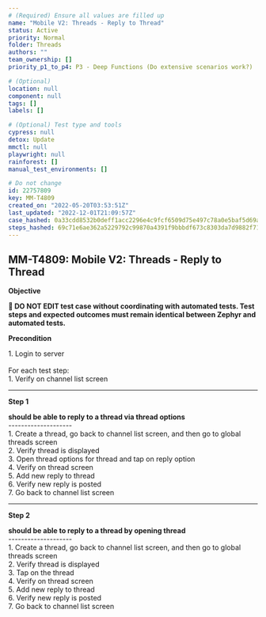 ```yaml
---
# (Required) Ensure all values are filled up
name: "Mobile V2: Threads - Reply to Thread"
status: Active
priority: Normal
folder: Threads
authors: ""
team_ownership: []
priority_p1_to_p4: P3 - Deep Functions (Do extensive scenarios work?)

# (Optional)
location: null
component: null
tags: []
labels: []

# (Optional) Test type and tools
cypress: null
detox: Update
mmctl: null
playwright: null
rainforest: []
manual_test_environments: []

# Do not change
id: 22757809
key: MM-T4809
created_on: "2022-05-20T03:53:51Z"
last_updated: "2022-12-01T21:09:57Z"
case_hashed: 0a33cdd8532b0deff1acc2296e4c9fcf6509d75e497c78a0e5baf5d69ae03b67b401b2c34da3141ed7a7ee3e75a9a1b4
steps_hashed: 69c71e6ae362a5229792c99870a4391f9bbbdf673c8303da7d9882f71aa01bb4590053bd615ac8392a7f2310ab7a8ec6
---
```


<!-- (Auto-generated) Based on frontmatter's "key" and "name" -->

## MM-T4809: Mobile V2: Threads - Reply to Thread

**Objective**

**🛑 DO NOT EDIT test case without coordinating with automated tests. Test steps and expected outcomes must remain identical between Zephyr and automated tests.**

**Precondition**

1\. Login to server\
\
For each test step:\
1\. Verify on channel list screen

---

**Step 1**

**should be able to reply to a thread via thread options**\
\--------------------\
1\. Create a thread, go back to channel list screen, and then go to global threads screen\
2\. Verify thread is displayed\
3\. Open thread options for thread and tap on reply option\
4\. Verify on thread screen\
5\. Add new reply to thread\
6\. Verify new reply is posted\
7\. Go back to channel list screen

---

**Step 2**

**should be able to reply to a thread by opening thread**\
\--------------------\
1\. Create a thread, go back to channel list screen, and then go to global threads screen\
2\. Verify thread is displayed\
3\. Tap on the thread\
4\. Verify on thread screen\
5\. Add new reply to thread\
6\. Verify new reply is posted\
7\. Go back to channel list screen
